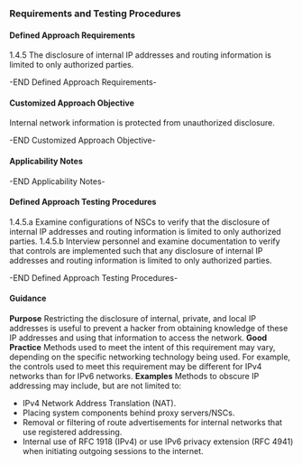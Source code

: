 ### Requirements and Testing Procedures

#### Defined Approach Requirements
1.4.5 The disclosure of internal IP addresses and routing information is limited to only authorized parties.

-END Defined Approach Requirements- 
#### Customized Approach Objective
Internal network information is protected from unauthorized disclosure.

-END Customized Approach Objective- 
#### Applicability Notes



-END Applicability Notes- 
#### Defined Approach Testing Procedures
1.4.5.a Examine configurations of NSCs to verify that the disclosure of internal IP addresses and routing information is limited to only authorized parties.
1.4.5.b Interview personnel and examine documentation to verify that controls are implemented such that any disclosure of internal IP addresses and routing information is limited to only authorized parties.

-END Defined Approach Testing Procedures- 
#### Guidance
**Purpose**
Restricting the disclosure of internal, private, and local IP addresses is useful to prevent a hacker from obtaining knowledge of these IP addresses and using that information to access the network.
**Good Practice**
Methods used to meet the intent of this requirement may vary, depending on the specific networking technology being used. For example, the controls used to meet this requirement may be different for IPv4 networks than for IPv6 networks.
**Examples**
Methods to obscure IP addressing may include, but are not limited to:
- IPv4 Network Address Translation (NAT).
- Placing system components behind proxy servers/NSCs.
- Removal or filtering of route advertisements for internal networks that use registered addressing.
- Internal use of RFC 1918 (IPv4) or use IPv6 privacy extension (RFC 4941) when initiating outgoing sessions to the internet.